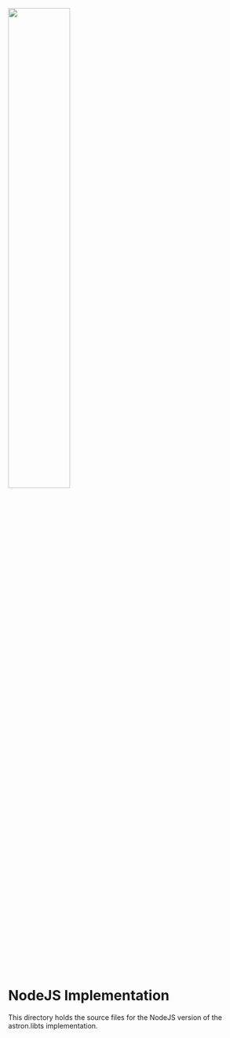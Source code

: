 <img src="https://raw.githubusercontent.com/Max-Rodriguez/astron.libts/master/logo/astron.libts.png" width="50%"/>

NodeJS Implementation
=======================
This directory holds the source files for the NodeJS version of the astron.libts implementation.
